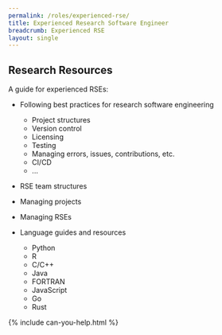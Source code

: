 ```yaml
---
permalink: /roles/experienced-rse/
title: Experienced Research Software Engineer
breadcrumb: Experienced RSE
layout: single
---
```


## Research Resources

A guide for experienced RSEs:

 - Following best practices for research software engineering
    - Project structures
    - Version control
    - Licensing
    - Testing
    - Managing errors, issues, contributions, etc.
    - CI/CD
    - ...

 - RSE team structures
 - Managing projects
 - Managing RSEs
 - Language guides and resources
     - Python
     - R
     - C/C++
     - Java
     - FORTRAN
     - JavaScript
     - Go
     - Rust

{% include can-you-help.html %}
